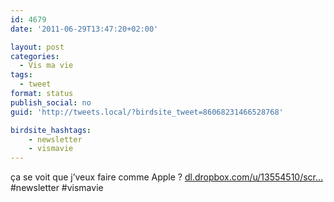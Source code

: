 ```yaml
---
id: 4679
date: '2011-06-29T13:47:20+02:00'

layout: post
categories:
  - Vis ma vie
tags:
  - tweet
format: status
publish_social: no
guid: 'http://tweets.local/?birdsite_tweet=86068231466528768'

birdsite_hashtags:
    - newsletter
    - vismavie
---
```


ça se voit que j’veux faire comme Apple ? [dl.dropbox.com/u/13554510/scr…](http://dl.dropbox.com/u/13554510/scrnsht.png) #newsletter #vismavie